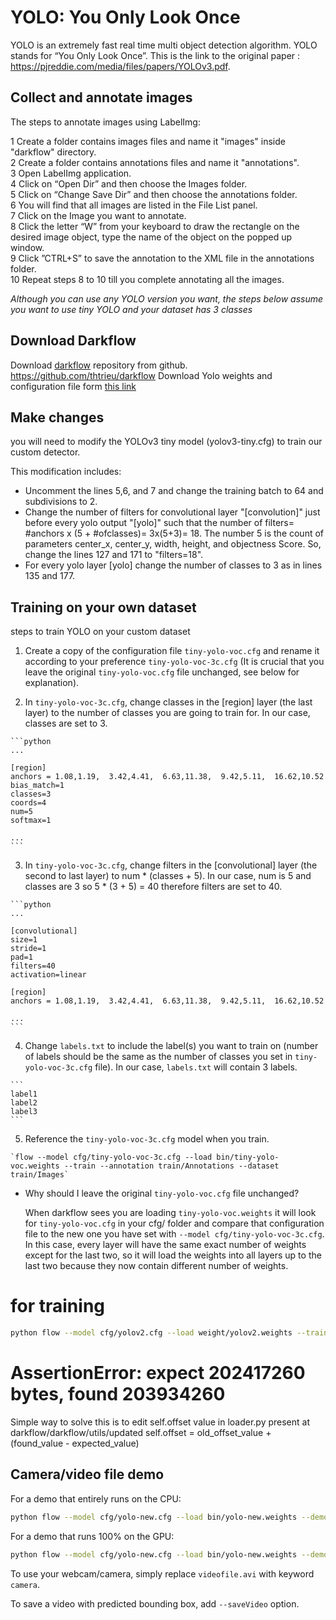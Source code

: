 # YOLO: You Only Look Once
YOLO is an extremely fast real time multi object detection algorithm. YOLO stands for “You Only Look Once”. This is the link to the original paper : 
https://pjreddie.com/media/files/papers/YOLOv3.pdf.

## Collect and annotate images
The steps to annotate images using LabelImg:

  1 Create a folder contains images files and name it "images" inside "darkflow" directory.  
  2 Create a folder contains annotations files and name it "annotations".  
  3 Open LabelImg application.  
  4 Click on “Open Dir” and then choose the Images folder.  
  5 Click on “Change Save Dir” and then choose the annotations folder.  
  6 You will find that all images are listed in the File List panel.  
  7 Click on the Image you want to annotate.  
  8 Click the letter “W” from your keyboard to draw the rectangle on the desired image object, type the name of the object on the popped  up window.  
  9 Click ”CTRL+S” to save the annotation to the XML file in the annotations folder.  
  10 Repeat steps 8 to 10 till you complete annotating all the images.  
  
*Although you can use any YOLO version you want, the steps below assume you want to use tiny YOLO and your dataset has 3 classes*
  
## Download Darkflow
Download [darkflow](https://github.com/llSourcell/YOLO_Object_Detection) repository from github.  
https://github.com/thtrieu/darkflow
Download Yolo weights and configuration file form [this link](https://pjreddie.com/darknet/yolo/)

## Make changes
you will need to modify the YOLOv3 tiny model (yolov3-tiny.cfg) to train our custom detector.

This modification includes:

  * Uncomment the lines 5,6, and 7 and change the training batch to 64 and subdivisions to 2.  
  * Change the number of filters for convolutional layer "[convolution]" just before every yolo output "[yolo]" such that the number of       filters= #anchors x (5 + #ofclasses)= 3x(5+3)= 18. The number 5 is the count of parameters center_x, center_y, width, height, and objectness Score. So, change the lines 127 and 171 to "filters=18".  
  * For every yolo layer [yolo] change the number of classes to 3 as in lines 135 and 177.

## Training on your own dataset
steps to train YOLO on your custom dataset
  1. Create a copy of the configuration file `tiny-yolo-voc.cfg` and rename it according to your preference `tiny-yolo-voc-3c.cfg` (It is crucial that you leave the original `tiny-yolo-voc.cfg` file unchanged, see below for explanation).

  2. In `tiny-yolo-voc-3c.cfg`, change classes in the [region] layer (the last layer) to the number of classes you are going to train for. In our case, classes are set to 3.
    
    ```python
    ...

    [region]
    anchors = 1.08,1.19,  3.42,4.41,  6.63,11.38,  9.42,5.11,  16.62,10.52
    bias_match=1
    classes=3
    coords=4
    num=5
    softmax=1
    
    ...
    ```

  3. In `tiny-yolo-voc-3c.cfg`, change filters in the [convolutional] layer (the second to last layer) to num * (classes + 5). In our case, num is 5 and classes are 3 so 5 * (3 + 5) = 40 therefore filters are set to 40.
    
    ```python
    ...

    [convolutional]
    size=1
    stride=1
    pad=1
    filters=40
    activation=linear

    [region]
    anchors = 1.08,1.19,  3.42,4.41,  6.63,11.38,  9.42,5.11,  16.62,10.52
    
    ...
    ```

  4. Change `labels.txt` to include the label(s) you want to train on (number of labels should be the same as the number of classes you set in `tiny-yolo-voc-3c.cfg` file). In our case, `labels.txt` will contain 3 labels.

    ```
    label1
    label2
    label3
    ```
  5. Reference the `tiny-yolo-voc-3c.cfg` model when you train.

    `flow --model cfg/tiny-yolo-voc-3c.cfg --load bin/tiny-yolo-voc.weights --train --annotation train/Annotations --dataset train/Images`


* Why should I leave the original `tiny-yolo-voc.cfg` file unchanged?
    
    When darkflow sees you are loading `tiny-yolo-voc.weights` it will look for `tiny-yolo-voc.cfg` in your cfg/ folder and compare that configuration file to the new one you have set with `--model cfg/tiny-yolo-voc-3c.cfg`. In this case, every layer will have the same exact number of weights except for the last two, so it will load the weights into all layers up to the last two because they now contain different number of weights.
    
# for training
```bash
python flow --model cfg/yolov2.cfg --load weight/yolov2.weights --train --annotation annotation --dataset train --batch 1
```
    
# AssertionError: expect 202417260 bytes, found 203934260
Simple way to solve this is to edit self.offset value in loader.py present at darkflow/darkflow/utils/updated self.offset = old_offset_value + (found_value - expected_value)


## Camera/video file demo

For a demo that entirely runs on the CPU:

```bash
python flow --model cfg/yolo-new.cfg --load bin/yolo-new.weights --demo videofile.avi
```

For a demo that runs 100% on the GPU:

```bash
python flow --model cfg/yolo-new.cfg --load bin/yolo-new.weights --demo videofile.avi --gpu 1.0
```

To use your webcam/camera, simply replace `videofile.avi` with keyword `camera`.

To save a video with predicted bounding box, add `--saveVideo` option.
